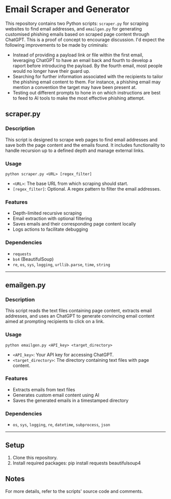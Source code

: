 # Email Scraper and Generator

This repository contains two Python scripts: `scraper.py` for scraping websites to find email addresses, and `emailgen.py` for generating customised phishing emails based on scraped page content through ChatGPT.
This is a proof of concept to encourage discussion. I'd expect the following improvements to be made by criminals:
- Instead of providing a payload link or file within the first email, leveraging ChatGPT to have an email back and fourth to develop a raport before introducing the payload. By the fourth email, most people would no longer have their guard up.
- Searching for further information associated with the recipients to tailor the phishing email content to them. For instance, a phishing email may mention a convention the target may have been present at.
- Testing out different prompts to hone in on which instructions are best to feed to AI tools to make the most effective phishing attempt.

## scraper.py

### Description
This script is designed to scrape web pages to find email addresses and save both the page content and the emails found. It includes functionality to handle recursion up to a defined depth and manage external links.

### Usage
`python scraper.py <URL> [regex_filter]`

- `<URL>`: The base URL from which scraping should start.
- `[regex_filter]`: Optional. A regex pattern to filter the email addresses.

### Features
- Depth-limited recursive scraping
- Email extraction with optional filtering
- Saves emails and their corresponding page content locally
- Logs actions to facilitate debugging

### Dependencies
- `requests`
- `bs4` (BeautifulSoup)
- `re`, `os`, `sys`, `logging`, `urllib.parse`, `time`, `string`

---

## emailgen.py

### Description
This script reads the text files containing page content, extracts email addresses, and uses an ChatGPT to generate convincing email content aimed at prompting recipients to click on a link.

### Usage
`python emailgen.py <API_key> <target_directory>`

- `<API_key>`: Your API key for accessing ChatGPT.
- `<target_directory>`: The directory containing text files with page content.

### Features
- Extracts emails from text files
- Generates custom email content using AI
- Saves the generated emails in a timestamped directory

### Dependencies
- `os`, `sys`, `logging`, `re`, `datetime`, `subprocess`, `json`

---

## Setup

1. Clone this repository.
2. Install required packages:
pip install requests beautifulsoup4


## Notes

For more details, refer to the scripts' source code and comments.
